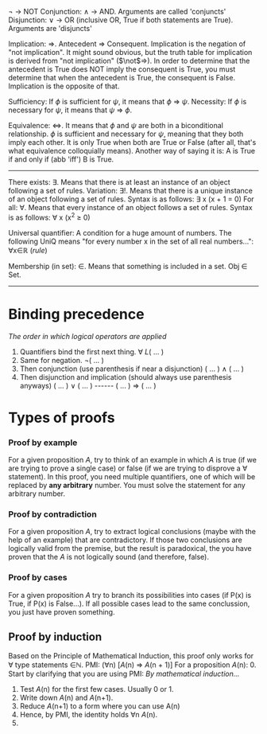 $\neg$ -> NOT
Conjunction: $\wedge$ -> AND. Arguments are called 'conjuncts'
Disjunction: $\vee$ -> OR (inclusive OR, True if both statements are True). Arguments are 'disjuncts'

Implication: =>. Antecedent => Consequent. Implication is the negation of "not implication". It might sound obvious, but the truth table for implication is derived from "not implication" ($\not$=>). In order to determine that the antecedent is True does NOT imply the consequent is True, you must determine that when the antecedent is True, the consequent is False. Implication is the opposite of that.

Sufficiency: If $\phi$ is sufficient for $\psi$, it means that $\phi$ => $\psi$.
Necessity: If $\phi$ is necessary for $\psi$, it means that $\psi$ => $\phi$.

Equivalence: <=>. It means that $\phi$ and $\psi$ are both in a biconditional relationship. $\phi$ is sufficient and necessary for $\psi$, meaning that they both imply each other. It is only True when both are True or False (after all, that's what equivalence colloquially means). Another way of saying it is: A is True if and only if (abb 'iff') B is True.

---
There exists: $\exists$. Means that there is at least an instance of an object following a set of rules. Variation: $\exists$!. Means that there is a unique instance of an object following a set of rules. Syntax is as follows: $\exists$ x (x + 1 = 0)
For all: $\forall$. Means that every instance of an object follows a set of rules. Syntax is as follows: 
$\forall$ x (x$^2$ $\geq$ 0)

Universal quantifier: A condition for a huge amount of numbers. The following UniQ means "for every number x in the set of all real numbers...": $\forall$x$\in$$\mathbb{R}$ (_rule_)

Membership (in set): $\in$. Means that something is included in a set. Obj $\in$ Set.

---
# Binding precedence
_The order in which logical operators are applied_

1. Quantifiers bind the first next thing.
	$\forall$ _L_( ... )
2. Same for negation.
	$\neg$( ... )
3. Then conjunction (use parenthesis if near a disjunction)
	( ... ) $\wedge$ ( ... )
4. Then disjunction and implication (should always use parenthesis anyways)
	( ... ) $\vee$ ( ... ) ------ ( ... ) => ( ... )

# Types of proofs

### Proof by example

For a given proposition _A_, try to think of an example in which _A_ is true (if we are trying to prove a single case) or false (if we are trying to disprove a $\forall$ statement). In this proof, you need multiple quantifiers, one of which will be replaced by __any arbitrary__ number. You must solve the statement for any arbitrary number.

### Proof by contradiction

For a given proposition _A_, try to extract logical conclusions (maybe with the help of an example) that are contradictory. If those two conclusions are logically valid from the premise, but the result is paradoxical, the you have proven that the _A_ is not logically sound (and therefore, false).

### Proof by cases

For a given proposition _A_ try to branch its possibilities into cases (if P(x) is True, if P(x) is False...). If all possible cases lead to the same conclussion, you just have proven something.

## Proof by induction

Based on the Principle of Mathematical Induction, this proof only works for $\forall$ type statements $\in$$\mathbb{N}$. 
PMI: ($\forall$n) \[_A_(n) => _A_(n + 1)\]
For a proposition _A_(n):
0. Start by clarifying that you are using PMI: 
	_By mathematical induction..._
1. Test _A_(n) for the first few cases. Usually 0 or 1.
2. Write down _A_(n) and _A_(n+1).
3. Reduce _A_(n+1) to a form where you can use A(n)
4. Hence, by PMI, the identity holds $\forall$n _A_(n). 
5. 